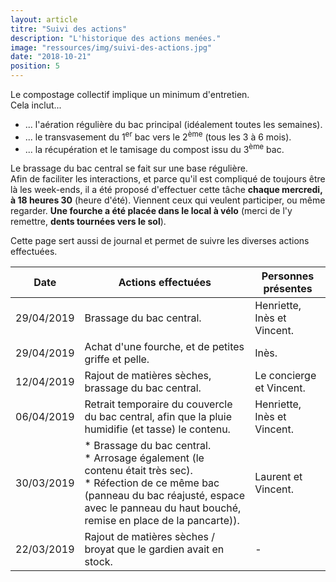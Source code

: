 ```yaml
---
layout: article
titre: "Suivi des actions"
description: "L'historique des actions menées."
image: "ressources/img/suivi-des-actions.jpg"
date: "2018-10-21"
position: 5
---
```


Le compostage collectif implique un minimum d'entretien.  
Cela inclut...

* ... l'aération régulière du bac principal (idéalement toutes les semaines).
* ... le transvasement du 1<sup>er</sup> bac vers le 2<sup>ème</sup> (tous les 3 à 6 mois).
* ... la récupération et le tamisage du compost issu du 3<sup>ème</sup> bac.

Le brassage du bac central se fait sur une base régulière.  
Afin de faciliter les interactions, et parce qu'il est compliqué de toujours être là les week-ends, il a été proposé d'effectuer
cette tâche **chaque mercredi, à 18 heures 30** (heure d'été). Viennent ceux qui veulent participer, ou même regarder. **Une
fourche a été placée dans le local à vélo** (merci de l'y remettre, **dents tournées vers le sol**).

Cette page sert aussi de journal et permet de suivre les diverses actions effectuées.

| Date | Actions effectuées | Personnes présentes |
| ---- | ---------------- | ------------------- |
| 29/04/2019 | Brassage du bac central. | Henriette, Inès et Vincent. |
| 29/04/2019 | Achat d'une fourche, et de petites griffe et pelle. | Inès. |
| 12/04/2019 | Rajout de matières sèches, brassage du bac central. | Le concierge et Vincent. |
| 06/04/2019 | Retrait temporaire du couvercle du bac central, afin que la pluie humidifie (et tasse) le contenu. | Henriette, Inès et Vincent. |
| 30/03/2019 | * Brassage du bac central.<br />* Arrosage également (le contenu était très sec).<br />* Réfection de ce même bac (panneau du bac réajusté, espace avec le panneau du haut bouché, remise en place de la pancarte)). | Laurent et Vincent. |
| 22/03/2019 | Rajout de matières sèches / broyat que le gardien avait en stock. | - |
